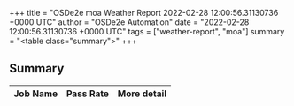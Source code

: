 +++
title = "OSDe2e moa Weather Report 2022-02-28 12:00:56.31130736 +0000 UTC"
author = "OSDe2e Automation"
date = "2022-02-28 12:00:56.31130736 +0000 UTC"
tags = ["weather-report", "moa"]
summary = "<table class=\"summary\"></table>"
+++
## Summary

| Job Name | Pass Rate | More detail |
|----------|-----------|-------------|





